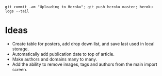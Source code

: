 ```
git commit -am "Uploading to Heroku"; git push heroku master; heroku logs --tail
```

Ideas
======
* Create table for posters, add drop down list, and save last used in local storage.
* Automatically add publication date to top of article.
* Make authors and domains many to many.
* Add the ability to remove images, tags and authors from the main import screen.